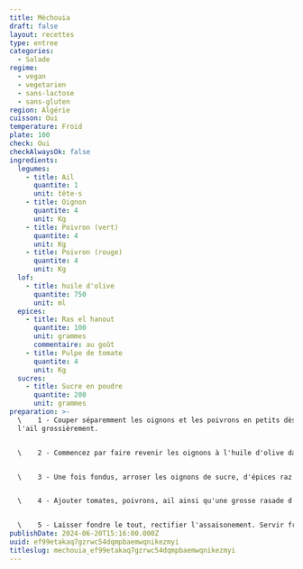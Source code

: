```yaml
---
title: Méchouia
draft: false
layout: recettes
type: entree
categories:
  - Salade
regime:
  - vegan
  - vegetarien
  - sans-lactose
  - sans-gluten
region: Algérie
cuisson: Oui
temperature: Froid
plate: 100
check: Oui
checkAlwaysOk: false
ingredients:
  legumes:
    - title: Ail
      quantite: 1
      unit: tête·s
    - title: Oignon
      quantite: 4
      unit: Kg
    - title: Poivron (vert)
      quantite: 4
      unit: Kg
    - title: Poivron (rouge)
      quantite: 4
      unit: Kg
  lof:
    - title: huile d'olive
      quantite: 750
      unit: ml
  epices:
    - title: Ras el hanout
      quantite: 100
      unit: grammes
      commentaire: au goût
    - title: Pulpe de tomate
      quantite: 4
      unit: Kg
  sucres:
    - title: Sucre en poudre
      quantite: 200
      unit: grammes
preparation: >-
  \    1 - Couper séparemment les oignons et les poivrons en petits dès. Hacher
  l'ail grossièrement.


  \    2 - Commencez par faire revenir les oignons à l'huile d'olive dans un grand wok.


  \    3 - Une fois fondus, arroser les oignons de sucre, d'épices raz el hanout et de poivre. Laissez tranquillement caraméliser.


  \    4 - Ajouter tomates, poivrons, ail ainsi qu'une grosse rasade d'huile. Saler.


  \    5 - Laisser fondre le tout, rectifier l'assaisonement. Servir froid.
publishDate: 2024-06-20T15:16:00.000Z
uuid: ef99etakaq7gzrwc54dqmpbaemwqnikezmyi
titleslug: mechouia_ef99etakaq7gzrwc54dqmpbaemwqnikezmyi
---
```

